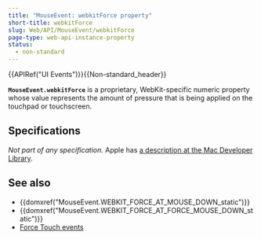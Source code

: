 ```yaml
---
title: "MouseEvent: webkitForce property"
short-title: webkitForce
slug: Web/API/MouseEvent/webkitForce
page-type: web-api-instance-property
status:
  - non-standard
---
```


{{APIRef("UI Events")}}{{Non-standard_header}}

**`MouseEvent.webkitForce`** is a proprietary, WebKit-specific numeric property whose value represents the amount of pressure that is being applied on the touchpad or touchscreen.

## Specifications

_Not part of any specification._ Apple has [a description at the Mac Developer Library](https://developer.apple.com/library/archive/documentation/AppleApplications/Conceptual/SafariJSProgTopics/RespondingtoForceTouchEventsfromJavaScript.html).

## See also

- {{domxref("MouseEvent.WEBKIT_FORCE_AT_MOUSE_DOWN_static")}}
- {{domxref("MouseEvent.WEBKIT_FORCE_AT_FORCE_MOUSE_DOWN_static")}}
- [Force Touch events](/en-US/docs/Web/API/Force_Touch_events)
